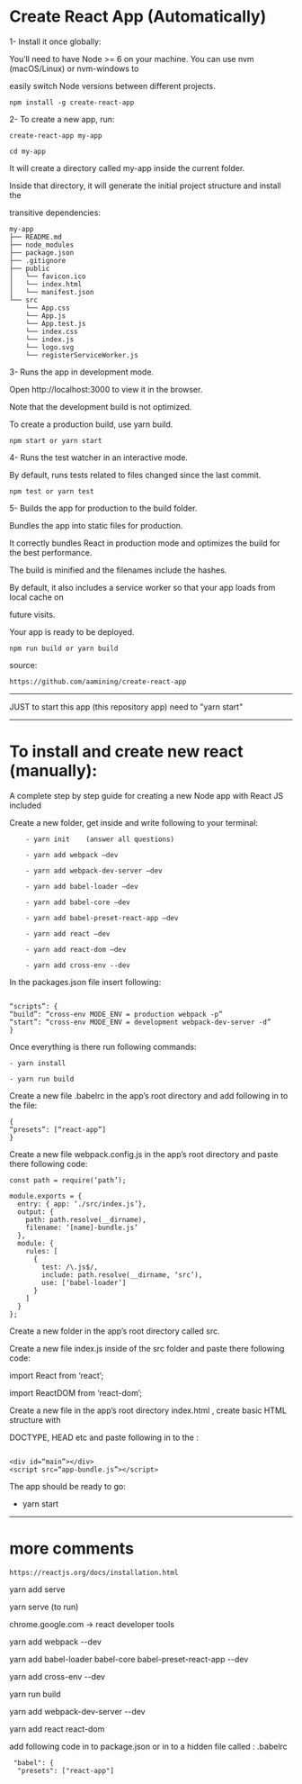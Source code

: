 # Create React App (Automatically)

1- Install it once globally:

You’ll need to have Node >= 6 on your machine. You can use nvm (macOS/Linux) or nvm-windows to

 easily switch Node versions between different projects.


```
npm install -g create-react-app

```
2- To create a new app, run:

```
create-react-app my-app

cd my-app

```

It will create a directory called my-app inside the current folder.

Inside that directory, it will generate the initial project structure and install the

transitive dependencies:

```
my-app
├── README.md
├── node_modules
├── package.json
├── .gitignore
├── public
│   └── favicon.ico
│   └── index.html
│   └── manifest.json
└── src
    └── App.css
    └── App.js
    └── App.test.js
    └── index.css
    └── index.js
    └── logo.svg
    └── registerServiceWorker.js

```

3- Runs the app in development mode.

Open http://localhost:3000 to view it in the browser.

Note that the development build is not optimized.

To create a production build, use yarn build.

```
npm start or yarn start

```

4- Runs the test watcher in an interactive mode.

By default, runs tests related to files changed since the last commit.

```
npm test or yarn test

```

5- Builds the app for production to the build folder.

Bundles the app into static files for production.

It correctly bundles React in production mode and optimizes the build for the best performance.

The build is minified and the filenames include the hashes.

By default, it also includes a service worker so that your app loads from local cache on

future visits.

Your app is ready to be deployed.

```
npm run build or yarn build

```

source:

```
https://github.com/aamining/create-react-app

```
--------------------------------------------------------------------

JUST to start this app (this repository app) need to "yarn start"

--------------------------------------------------------------------


# To install and create new react (manually):

A complete step by step guide for creating a new Node app with React JS included

Create a new folder, get inside and write following to your terminal:

```
    - yarn init    (answer all questions)

    - yarn add webpack —dev

    - yarn add webpack-dev-server —dev

    - yarn add babel-loader —dev

    - yarn add babel-core —dev

    - yarn add babel-preset-react-app —dev

    - yarn add react —dev

    - yarn add react-dom —dev

    - yarn add cross-env --dev

```

In the packages.json file insert following:

```

“scripts”: {
“build”: “cross-env MODE_ENV = production webpack -p”
“start”: “cross-env MODE_ENV = development webpack-dev-server -d”
}

```

Once everything is there run following commands:

```
- yarn install

- yarn run build

```

Create a new file .babelrc in the app’s root directory and add following in to the file:

```
{
“presets”: [“react-app”]
}

```

Create a new file webpack.config.js in the app’s root directory and paste there following code:

```
const path = require(‘path’);

module.exports = {
  entry: { app: ‘./src/index.js’},
  output: {
    path: path.resolve(__dirname),
    filename: ‘[name]-bundle.js’
  },
  module: {
    rules: [
      {
        test: /\.js$/,
        include: path.resolve(__dirname, ‘src’),
        use: [‘babel-loader’]
      }
    ]
  }
};

```

Create a new folder in the app’s root directory called src.

Create a new file index.js inside of the src folder and paste there following code:

import React from ‘react’;

import ReactDOM from ‘react-dom’;


Create a new file in the app’s root directory index.html , create basic HTML structure with

DOCTYPE, HEAD etc and paste following in to the <body> :

```

<div id=“main”></div>
<script src=“app-bundle.js”></script>

```

The app should be ready to go:

- yarn start

------------------------------------------------------------------------------

# more comments

```
https://reactjs.org/docs/installation.html

```


yarn add serve

yarn serve (to run)

chrome.google.com -> react developer tools

yarn add webpack --dev

yarn add babel-loader babel-core babel-preset-react-app --dev

yarn add cross-env --dev

yarn run build

yarn add webpack-dev-server --dev

yarn add react react-dom

add following  code in to package.json or in to a hidden file called : .babelrc

```
 "babel": {
  "presets": ["react-app"]

```
